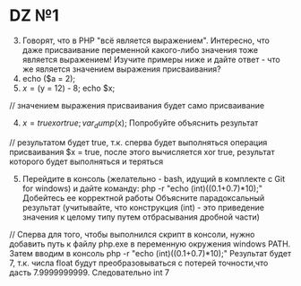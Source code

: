 # DZ №1

3. Говорят, что в PHP "всё является выражением". Интересно, что даже присваивание переменной какого-либо значения тоже является выражением! Изучите примеры ниже и дайте ответ - что же является значением выражения присваивания?
 1. echo ($a = 2);
 2. $x = ($y = 12) - 8; echo $x;

 // значением выражения присваивания будет само присваивание


4. $x = true xor true;
   var_dump($x);
   Попробуйте объяснить результат

// результатом будет true, т.к. сперва будет выполняться операция присваивания $x = true, после этого вычисляется xor true, результат которого будет выполняться и теряться  

5. Перейдите в консоль (желательно - bash, идущий в комплекте с Git for windows) и дайте команду:
php -r "echo (int)((0.1+0.7)*10);"
Добейтесь ее корректной работы
Объясните парадоксальный результат (учитывайте, что конструкция (int) - это приведение значения к целому типу путем отбрасывания дробной части)

// Сперва для того, чтобы выполнился скрипт в консоли, нужно добавить путь к файлу php.exe в переменную окружения windows PATH. Затем вводим в консоль php -r "echo (int)((0.1+0.7)*10);" 
Результат будет 7, т.к. числа float будут преобразовываться с потерей точности,что дасть 7.9999999999. Следовательно int 7 



    